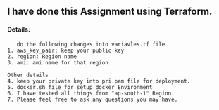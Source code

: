 ## I have done this Assignment using Terraform.

   #### Details:
       do the following changes into variavles.tf file
	1. aws_key_pair: keep your public key
	2. region: Region name 
	3. ami: ami name for that region

    Other details
    4. keep your private key into pri.pem file for deployment.
    5. docker.sh file for setup docker Environment 
    6. I have tested all things from "ap-south-1" Region.
    7. Please feel free to ask any questions you may have.
